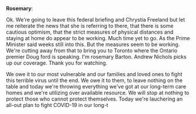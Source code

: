 

**Rosemary**:

Ok. We're going to leave this federal briefing and Chrystia Freeland but let me reiterate the news that she is referring to there, that there is some cautious optimism, that the strict measures of physical distances and staying at home do appear to be working.
Much time yet to go. As the Prime Minister said weeks still into this.
But the measures seem to be working.
We're cutting away from that to bring you to Toronto where the Ontario premier Doug ford is speaking.
I'm rosemary Barton.
Andrew Nichols picks up our coverage.
Thank you for watching.



We owe it to our most vulnerable and our families and loved ones to fight this terrible virus until the end.
We owe it to them, to leave nothing on the table and today we're throwing everything we've got at our long-term care homes and we're utilizing over available resource.
We will stop at nothing to protect those who cannot protect themselves.
Today we're lauchering an all-out plan to fight COVID-19 in our long-t
